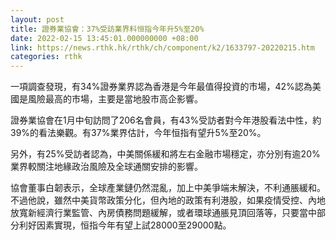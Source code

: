 ```yaml
---
layout: post
title: 證券業協會：37%受訪業界料恒指今年升5%至20%
date: 2022-02-15 13:45:01.000000000 +08:00
link: https://news.rthk.hk/rthk/ch/component/k2/1633797-20220215.htm
categories: rthk
---
```


一項調查發現，有34%證券業界認為香港是今年最值得投資的市場，42%認為美國是風險最高的市場，主要是當地股市高企影響。

證券業協會在1月中旬訪問了206名會員，有43%受訪者對今年港股看法中性，約39%的看法樂觀。有37%業界估計，今年恒指有望升5%至20%。

另外，有25%受訪者認為，中美關係緩和將左右金融市場穩定，亦分別有逾20%業界較關注地緣政治風險及全球通關安排的影響。

協會董事白韌表示，全球產業鏈仍然混亂，加上中美爭端未解決，不利通脹緩和。不過他說，雖然中美貨幣政策分化，但內地的政策有利港股，如果疫情受控、內地放寬新經濟行業監管、內房債務問題緩解，或者環球通脹見頂回落等，只要當中部分利好因素實現，恒指今年有望上試28000至29000點。

